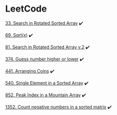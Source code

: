 # LeetCode

[33. Search in Rotated Sorted Array](SearchInARotatedSortedArray33) :heavy_check_mark:

[69. Sqrt(x)](Sqrt(x)69) :heavy_check_mark:

[81. Search in Rotated Sorted Array v.2](SearchInRotatedSortedArray81) :heavy_check_mark:

[374. Guess number higher or lower](GuessNumberHigherOrLower374) :heavy_check_mark:

[441. Arranging Coins](ArrangingCoins441) :heavy_check_mark:

[540. Single Element in a Sorted Array](SingleElementInASortedArray540) :heavy_check_mark:

[852. Peak Index in a Mountain Array](PeakIndexInAMountainArray852) :heavy_check_mark:

[1352. Count negative numbers in a sorted matrix](CountNegativeNumbersInASortedMatrix1351) :heavy_check_mark:
